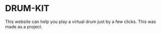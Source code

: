 # DRUM-KIT
This website can help you play a virtual drum just by a few clicks. This was made as a project.
